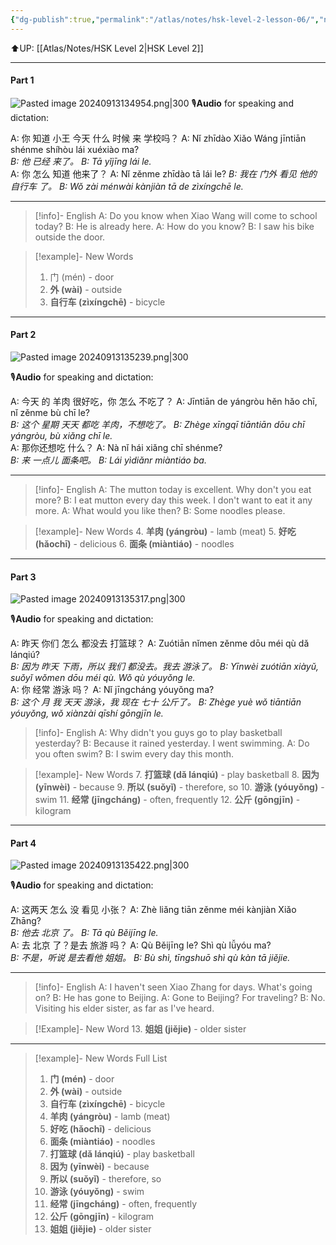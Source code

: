```yaml
---
{"dg-publish":true,"permalink":"/atlas/notes/hsk-level-2-lesson-06/","noteIcon":""}
---
```


⬆️UP: [[Atlas/Notes/HSK Level 2\|HSK Level 2]]

---
#### Part 1

![Pasted image 20240913134954.png|300](/img/user/Atlas/Utility/Images/Pasted%20image%2020240913134954.png)
🎙️**Audio** for speaking and dictation:

A: 你  知道  小王  今天  什么  时候  来  学校吗？
A: Nǐ zhīdào Xiǎo Wáng jīntiān shénme shíhòu lái xuéxiào ma?  
*B: 他  已经  来了。*
*B: Tā yǐjīng lái le.*  
A: 你  怎么  知道  他来了？
A: Nǐ zěnme zhīdào tā lái le?
*B: 我在 门外  看见  他的  自行车  了。*
*B: Wǒ zài ménwài kànjiàn tā de zìxíngchē le.*

---

> [!info]- English
> A: Do you know when Xiao Wang will come to school today?
> B: He is already here.
> A: How do you know?
> B: I saw his bike outside the door.


> [!example]- New Words
> 1. 门 (mén) - door
> 2. **外 (wài)** - outside
> 3. **自行车 (zìxíngchē)** - bicycle

---

#### Part 2

![Pasted image 20240913135239.png|300](/img/user/Atlas/Utility/Images/Pasted%20image%2020240913135239.png)

🎙️**Audio** for speaking and dictation:

A: 今天  的  羊肉  很好吃，你  怎么  不吃了？
A: Jīntiān de yángròu hěn hǎo chī, nǐ zěnme bù chī le?  
*B: 这个  星期  天天  都吃  羊肉，不想吃了。*
*B: Zhège xīngqī tiāntiān dōu chī yángròu, bù xiǎng chī le.*  
A: 那你还想吃  什么？
A: Nà nǐ hái xiǎng chī shénme?  
*B: 来  一点儿   面条吧。*
*B: Lái yìdiǎnr miàntiáo ba.*

---

> [!info]- English
> A: The mutton today is excellent. Why don't you eat more?
> B: I eat mutton every day this week. I don't want to eat it any more.
> A: What would you like then?
> B: Some noodles please.

> [!example]- New Words
> 4. **羊肉 (yángròu)** - lamb (meat)
> 5. **好吃 (hǎochī)** - delicious
> 6. **面条 (miàntiáo)** - noodles

---
#### Part 3

![Pasted image 20240913135317.png|300](/img/user/Atlas/Utility/Images/Pasted%20image%2020240913135317.png)

🎙️**Audio** for speaking and dictation:

A: 昨天  你们  怎么  都没去  打篮球？
A: Zuótiān nǐmen zěnme dōu méi qù dǎ lánqiú?  
*B: 因为  昨天  下雨，所以  我们  都没去。我去  游泳了。*
*B: Yīnwèi zuótiān xiàyǔ, suǒyǐ wǒmen dōu méi qù. Wǒ qù yóuyǒng le.*  
A: 你  经常  游泳  吗？
A: Nǐ jīngcháng yóuyǒng ma?  
*B: 这个 月 我  天天  游泳，我  现在  七十  公斤了。*
*B: Zhège yuè wǒ tiāntiān yóuyǒng, wǒ xiànzài qīshí gōngjīn le.*


> [!info]- English
> A: Why didn't you guys go to play basketball yesterday?
> B: Because it rained yesterday. I went swimming.
> A: Do you often swim?
> B: I swim every day this month.


> [!example]- New Words
> 7. **打篮球 (dǎ lánqiú)** - play basketball
> 8. **因为 (yīnwèi)** - because
> 9. **所以 (suǒyǐ)** - therefore, so
> 10. **游泳 (yóuyǒng)** - swim
> 11. **经常 (jīngcháng)** - often, frequently
> 12. **公斤 (gōngjīn)** - kilogram

---
#### Part 4

![Pasted image 20240913135422.png|300](/img/user/Atlas/Utility/Images/Pasted%20image%2020240913135422.png)

🎙️**Audio** for speaking and dictation:

A: 这两天  怎么  没  看见  小张？
A: Zhè liǎng tiān zěnme méi kànjiàn Xiǎo Zhāng?  
*B: 他去  北京  了。*
*B: Tā qù Běijīng le.*  
A: 去  北京  了？是去  旅游  吗？
A: Qù Běijīng le? Shì qù lǚyóu ma?  
*B: 不是，听说  是去看他  姐姐。*
*B: Bù shì, tīngshuō shì qù kàn tā jiějie.*

---

> [!info]- English
> A: I haven't seen Xiao Zhang for days. What's going on?
> B: He has gone to Beijing.
> A: Gone to Beijing? For traveling?
> B: No. Visiting his elder sister, as far as I've heard.


> [!Example]- New Word
> 13. **姐姐 (jiějie)** - older sister

---

> [!example]- New Words Full List
> 1. **门 (mén)** - door
> 2. **外 (wài)** - outside
> 3. **自行车 (zìxíngchē)** - bicycle
> 4. **羊肉 (yángròu)** - lamb (meat)
> 5. **好吃 (hǎochī)** - delicious
> 6. **面条 (miàntiáo)** - noodles
> 7. **打篮球 (dǎ lánqiú)** - play basketball
> 8. **因为 (yīnwèi)** - because
> 9. **所以 (suǒyǐ)** - therefore, so
> 10. **游泳 (yóuyǒng)** - swim
> 11. **经常 (jīngcháng)** - often, frequently
> 12. **公斤 (gōngjīn)** - kilogram
> 13. **姐姐 (jiějie)** - older sister
